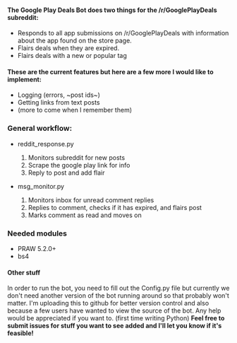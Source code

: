 #### The Google Play Deals Bot does two things for the /r/GooglePlayDeals subreddit:

* Responds to all app submissions on /r/GooglePlayDeals with information about the app found on the store page. 
* Flairs deals when they are expired. 
* Flairs deals with a new or popular tag

#### These are the current features but here are a few more I would like to implement:

* Logging (errors, ~post ids~)
* Getting links from text posts
* (more to come when I remember them)

### General workflow:

* reddit_response.py
  1. Monitors subreddit for new posts
  2. Scrape the google play link for info
  3. Reply to post and add flair
  
* msg_monitor.py
  1. Monitors inbox for unread comment replies
  2. Replies to comment, checks if it has expired, and flairs post
  3. Marks comment as read and moves on

### Needed modules

* PRAW 5.2.0+
* bs4

#### Other stuff

In order to run the bot, you need to fill out the Config.py file but currently we don't need another version of the bot running around so that probably won't matter. I'm uploading this to github for better version control and also because a few users have wanted to view the source of the bot. Any help would be appreciated if you want to. (first time writing Python) **Feel free to submit issues for stuff you want to see added and I'll let you know if it's feasible!**
